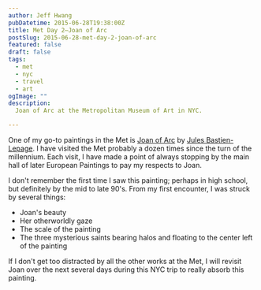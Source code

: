 ```yaml
---
author: Jeff Hwang
pubDatetime: 2015-06-28T19:38:00Z
title: Met Day 2–Joan of Arc
postSlug: 2015-06-28-met-day-2-joan-of-arc
featured: false
draft: false
tags:
  - met
  - nyc
  - travel
  - art
ogImage: ""
description:
  Joan of Arc at the Metropolitan Museum of Art in NYC.

---
```

One of my go-to paintings in the Met is [Joan of Arc](http://metmuseum.org/toah/works-of-art/89.21.1) by [Jules Bastien-Lepage](https://en.wikipedia.org/wiki/Jules_Bastien-Lepage). I have visited the Met probably a dozen times since the turn of the millennium. Each visit, I have made a point of always stopping by the main hall of later European Paintings to pay my respects to Joan. 

I don't remember the first time I saw this painting; perhaps in high school, but definitely by the mid to late 90's. From my first encounter, I was struck by several things:

 * Joan's beauty
 * Her otherworldly gaze
 * The scale of the painting
 * The three mysterious saints bearing halos and floating to the center left of the painting

If I don't get too distracted by all the other works at the Met, I will revisit Joan over the next several days during this NYC trip to really absorb this painting.
